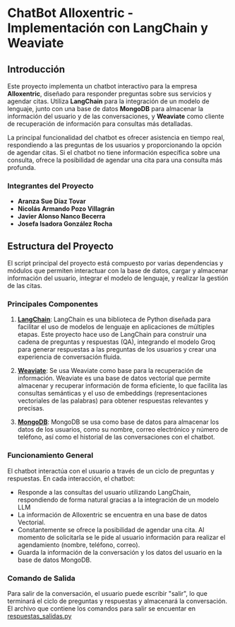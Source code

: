 # ChatBot Alloxentric - Implementación con LangChain y Weaviate

## Introducción

Este proyecto implementa un chatbot interactivo para la empresa **Alloxentric**, diseñado para responder preguntas sobre sus servicios y agendar citas. Utiliza **LangChain** para la integración de un modelo de lenguaje, junto con una base de datos **MongoDB** para almacenar la información del usuario y de las conversaciones, y **Weaviate** como cliente de recuperación de información para consultas más detalladas.

La principal funcionalidad del chatbot es ofrecer asistencia en tiempo real, respondiendo a las preguntas de los usuarios y proporcionando la opción de agendar citas. Si el chatbot no tiene información específica sobre una consulta, ofrece la posibilidad de agendar una cita para una consulta más profunda.

### Integrantes del Proyecto

* **Aranza Sue Díaz Tovar**
* **Nicolás Armando Pozo Villagrán**
* **Javier Alonso Nanco Becerra**
* **Josefa Isadora González Rocha**

## Estructura del Proyecto

El script principal del proyecto está compuesto por varias dependencias y módulos que permiten interactuar con la base de datos, cargar y almacenar información del usuario, integrar el modelo de lenguaje, y realizar la gestión de las citas.

### Principales Componentes

1. **[LangChain](./LangChain/Readme.md)**: LangChain es una biblioteca de Python diseñada para facilitar el uso de modelos de lenguaje en aplicaciones de múltiples etapas. Este proyecto hace uso de LangChain para construir una cadena de preguntas y respuestas (QA), integrando el modelo Groq para generar respuestas a las preguntas de los usuarios y crear una experiencia de conversación fluida.

2. **[Weaviate](./README.md)**: Se usa Weaviate como base para la recuperación de información. Weaviate es una base de datos vectorial que permite almacenar y recuperar información de forma eficiente, lo que facilita las consultas semánticas y el uso de embeddings (representaciones vectoriales de las palabras) para obtener respuestas relevantes y precisas.

3. **[MongoDB](./LangChain/db/README.md)**: MongoDB se usa como base de datos para almacenar los datos de los usuarios, como su nombre, correo electrónico y número de teléfono, así como el historial de las conversaciones con el chatbot.

### Funcionamiento General

El chatbot interactúa con el usuario a través de un ciclo de preguntas y respuestas. En cada interacción, el chatbot:

* Responde a las consultas del usuario utilizando LangChain, respondiendo de forma natural gracias a la integración de un modelo LLM
* La información de Alloxentric se encuentra en una base de datos Vectorial.
* Constantemente se ofrece la posibilidad de agendar una cita. Al momento de solicitarla se le pide al usuario información para realizar el agendamiento (nombre, teléfono, correo).
* Guarda la información de la conversación y los datos del usuario en la base de datos MongoDB.


### Comando de Salida

Para salir de la conversación, el usuario puede escribir "salir", lo que terminará el ciclo de preguntas y respuestas y almacenará la conversación. El archivo que contiene los comandos para salir se encuentar en [respuestas_salidas.py](./LangChain/config/respuestas_salida.py)
